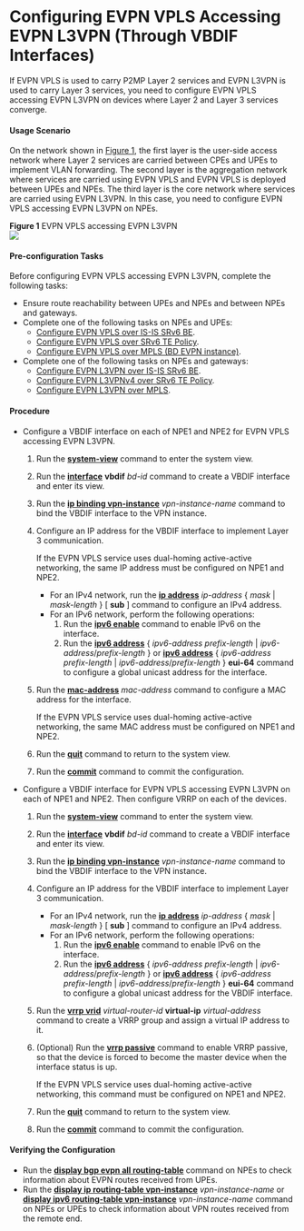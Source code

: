 Configuring EVPN VPLS Accessing EVPN L3VPN (Through VBDIF Interfaces)
=====================================================================

If EVPN VPLS is used to carry P2MP Layer 2 services and EVPN L3VPN is used to carry Layer 3 services, you need to configure EVPN VPLS accessing EVPN L3VPN on devices where Layer 2 and Layer 3 services converge.

#### Usage Scenario

On the network shown in [Figure 1](#EN-US_TASK_0000001602704389__fig128162610614), the first layer is the user-side access network where Layer 2 services are carried between CPEs and UPEs to implement VLAN forwarding. The second layer is the aggregation network where services are carried using EVPN VPLS and EVPN VPLS is deployed between UPEs and NPEs. The third layer is the core network where services are carried using EVPN L3VPN. In this case, you need to configure EVPN VPLS accessing EVPN L3VPN on NPEs.

**Figure 1** EVPN VPLS accessing EVPN L3VPN  
![](figure/en-us_image_0000001602854261.png)
#### Pre-configuration Tasks

Before configuring EVPN VPLS accessing EVPN L3VPN, complete the following tasks:

* Ensure route reachability between UPEs and NPEs and between NPEs and gateways.
* Complete one of the following tasks on NPEs and UPEs:
  + [Configure EVPN VPLS over IS-IS SRv6 BE](dc_vrp_srv6_cfg_all_0023_copy.html).
  + [Configure EVPN VPLS over SRv6 TE Policy](dc_vrp_cfg_evpn-vpls_over_srv6-te_policy_copy.html).
  + [Configure EVPN VPLS over MPLS (BD EVPN instance)](dc_vrp_evpn_cfg_0065.html).
* Complete one of the following tasks on NPEs and gateways:
  + [Configure EVPN L3VPN over IS-IS SRv6 BE](dc_vrp_evpn_cfg_0152_copy.html).
  + [Configure EVPN L3VPNv4 over SRv6 TE Policy](dc_vrp_cfg_evpn-l3vpn_over_srv6-te_policy_copy.html).
  + [Configure EVPN L3VPN over MPLS](dc_vrp_evpn_cfg_0038.html).

#### Procedure

* Configure a VBDIF interface on each of NPE1 and NPE2 for EVPN VPLS accessing EVPN L3VPN.
  1. Run the [**system-view**](cmdqueryname=system-view) command to enter the system view.
  2. Run the [**interface**](cmdqueryname=interface) **vbdif** *bd-id* command to create a VBDIF interface and enter its view.
  3. Run the [**ip binding vpn-instance**](cmdqueryname=ip+binding+vpn-instance) *vpn-instance-name* command to bind the VBDIF interface to the VPN instance.
  4. Configure an IP address for the VBDIF interface to implement Layer 3 communication.
     
     If the EVPN VPLS service uses dual-homing active-active networking, the same IP address must be configured on NPE1 and NPE2.
     + For an IPv4 network, run the [**ip address**](cmdqueryname=ip+address) *ip-address* { *mask* | *mask-length* } [ **sub** ] command to configure an IPv4 address.
     + For an IPv6 network, perform the following operations:
       1. Run the [**ipv6 enable**](cmdqueryname=ipv6+enable) command to enable IPv6 on the interface.
       2. Run the [**ipv6 address**](cmdqueryname=ipv6+address) { *ipv6-address* *prefix-length* | *ipv6-address*/*prefix-length* } or [**ipv6 address**](cmdqueryname=ipv6+address) { *ipv6-address* *prefix-length* | *ipv6-address*/*prefix-length* } **eui-64** command to configure a global unicast address for the interface.
  5. Run the [**mac-address**](cmdqueryname=mac-address) *mac-address* command to configure a MAC address for the interface.
     
     
     
     If the EVPN VPLS service uses dual-homing active-active networking, the same MAC address must be configured on NPE1 and NPE2.
  6. Run the [**quit**](cmdqueryname=quit) command to return to the system view.
  7. Run the [**commit**](cmdqueryname=commit) command to commit the configuration.
* Configure a VBDIF interface for EVPN VPLS accessing EVPN L3VPN on each of NPE1 and NPE2. Then configure VRRP on each of the devices.
  1. Run the [**system-view**](cmdqueryname=system-view) command to enter the system view.
  2. Run the [**interface**](cmdqueryname=interface) **vbdif** *bd-id* command to create a VBDIF interface and enter its view.
  3. Run the [**ip binding vpn-instance**](cmdqueryname=ip+binding+vpn-instance) *vpn-instance-name* command to bind the VBDIF interface to the VPN instance.
  4. Configure an IP address for the VBDIF interface to implement Layer 3 communication.
     
     
     + For an IPv4 network, run the [**ip address**](cmdqueryname=ip+address) *ip-address* { *mask* | *mask-length* } [ **sub** ] command to configure an IPv4 address.
     + For an IPv6 network, perform the following operations:
       1. Run the [**ipv6 enable**](cmdqueryname=ipv6+enable) command to enable IPv6 on the interface.
       2. Run the [**ipv6 address**](cmdqueryname=ipv6+address) { *ipv6-address* *prefix-length* | *ipv6-address*/*prefix-length* } or [**ipv6 address**](cmdqueryname=ipv6+address) { *ipv6-address* *prefix-length* | *ipv6-address*/*prefix-length* } **eui-64** command to configure a global unicast address for the VBDIF interface.
  5. Run the [**vrrp vrid**](cmdqueryname=vrrp+vrid) *virtual-router-id* **virtual-ip** *virtual-address* command to create a VRRP group and assign a virtual IP address to it.
  6. (Optional) Run the [**vrrp passive**](cmdqueryname=vrrp+passive) command to enable VRRP passive, so that the device is forced to become the master device when the interface status is up.
     
     
     
     If the EVPN VPLS service uses dual-homing active-active networking, this command must be configured on NPE1 and NPE2.
  7. Run the [**quit**](cmdqueryname=quit) command to return to the system view.
  8. Run the [**commit**](cmdqueryname=commit) command to commit the configuration.

#### Verifying the Configuration

* Run the [**display bgp evpn all routing-table**](cmdqueryname=display+bgp+evpn+all+routing-table) command on NPEs to check information about EVPN routes received from UPEs.
* Run the [**display ip routing-table vpn-instance**](cmdqueryname=display+ip+routing-table+vpn-instance) *vpn-instance-name* or [**display ipv6 routing-table vpn-instance**](cmdqueryname=display+ipv6+routing-table+vpn-instance) *vpn-instance-name* command on NPEs or UPEs to check information about VPN routes received from the remote end.